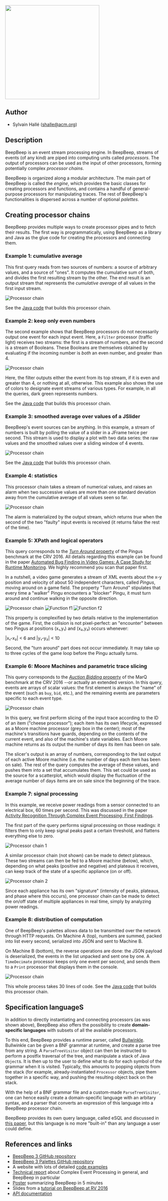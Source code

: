 <img src="http://liflab.github.io/beepbeep-3/images/LogoBB3-1000px.png" width="300"/>

## Author

- Sylvain Hallé (shalle@acm.org)

## Description

BeepBeep is an event stream processing engine. In BeepBeep, streams of events
(of any kind) are piped into computing units called *processors*. The output of
processors can be used as the input of other processors, forming potentially
complex *processor chains*.

BeepBeep is organized along a modular architecture. The
main part of BeepBeep is called the *engine*, which provides the
basic classes for creating processors and functions, and contains
a handful of general-purpose processors for manipulating traces.
The rest of BeepBeep's functionalities is dispersed across a
number of optional *palettes*.

## Creating processor chains

BeepBeep provides multiple ways to create processor pipes
and to fetch their results. The first way is programmatically,
using BeepBeep as a library and Java as the glue code for
creating the processors and connecting them.

### Example 1: cumulative average

This first query reads from two sources of numbers: a source of arbitrary
values, and a source of "ones". It computes the cumulative sum of both, and
divides the first resulting stream by the other. The end result is an output
stream that represents the *cumulative average* of all values in the first
input stream.

![Processor chain](Average.png?raw=true)

See the [Java code](https://liflab.github.io/beepbeep-3-examples/classbasic_1_1_average.html)
that builds this processor chain.

### Example 2: keep only even numbers

The second example shows that BeepBeep processors do not necessarily output
one event for each input event. Here, a `Filter` processor (traffic light)
receives two streams: the first is a stream of numbers, and the second is a
stream of Booleans. These Booleans are themselves obtained by evaluating if
the incoming number is *both* an even number, and greater than 4.

![Processor chain](FilterConditionComposite.png?raw=true)

Here, the filter outputs either the event from its top stream, if it is even
and greater than 4, or nothing at all, otherwise. This example also shows the
use of colors to designate event streams of various types. For example, in all
the queries, dark green represents numbers.

See the [Java code](https://liflab.github.io/beepbeep-3-examples/classbasic_1_1_filter_condition_composite.html)
that builds this processor chain.

### Example 3: smoothed average over values of a JSlider

BeepBeep's event sources can be anything. In this example, a stream of numbers
is built by polling the value of a slider in a JFrame twice per second. This
stream is used to display a plot with two data series: the raw values and the
smoothed values over a sliding window of 4 events.

![Processor chain](AverageSlider.png?raw=true)

See the [Java code](https://liflab.github.io/beepbeep-3-examples/classwidgets_1_1_average_slider.html)
that builds this processor chain.

### Example 4: statistics

This processor chain takes a stream of numerical values, and raises an alarm
when two successive values are more than one standard deviation away from the
cumulative average of all values seen so far.

![Processor chain](StatQuery.png?raw=true)

The alarm is materialized by the output stream, which returns *true* when the
second of the two "faulty" input events is received (it returns false the rest
of the time).

### Example 5: XPath and logical operators

This query corresponds to the
[*Turn Around* property](http://crv.liflab.ca/wiki/index.php/Offline_Team1_Benchmark3)
of the Pingus benchmark at the CRV 2016. All details regarding this example can be
found in the paper
[Automated Bug Finding in Video Games: A Case Study for Runtime Monitoring](https://www.researchgate.net/publication/261552625).
We highly recommend you scan that paper first.

In a nutshell, a video game generates a stream of XML events about the
x-y position and velocity of about 50 independent characters, called *Pingus*,
moving around on a game field. The property "Turn Around" stipulates that
every time a "walker" Pingu encounters a "blocker" Pingu, it must turn around
and continue walking in the opposite direction.

![Processor chain](Pingus.png?raw=true) ![Function f1](Pingus-f1.png?raw=true) ![Function f2](Pingus-f2.png?raw=true)

This property is complexified by two details relative to the implementation
of the game. First, the collision is not pixel-perfect: an "encounter" between
two Pingus at positions (x₁,y₁) and (x₂,y₂) occurs whenever:

|x₁-x₂| < 6 and |y₁-y₂| < 10

Second, the "turn around" part does not occur immediately. It may take up to
three cycles of the game loop before the Pingu actually turns.

### Example 6: Moore Machines and parametric trace slicing

This query corresponds to the
[*Auction Bidding* property](http://crv.liflab.ca/wiki/index.php/Offline_Team2_Benchmark1)
of the MarQ benchmark at the CRV 2016 --or actually an extended version. In
this query, events are arrays of scalar values: the first element is
always the "name" of the event (such as `buy`, `bid`, etc.), and the remaining
events are parameters specific to each event type.

![Processor chain](AuctionBidding-ext.png?raw=true)

In this query, we first perform slicing of the input trace according to the
ID of an item ("cheese processor"); each item has its own lifecycle,
expressed as a Moore machine processor (grey box in the center); most of the
machine's transitions have guards, depending on the contents of the current
event, and also of the machine's state variables. Each Moore machine returns
as its output the number of days its item has been on sale.

The slicer's output is an array of numbers, corresponding to the last output
of each active Moore machine (i.e. the number of days each item has been
on sale). The rest of the query computes the average of these values, and
pushes them into a set that accumulates them. This set could be used as the
source for a scatterplot, which would display the fluctuation of the average
number of days items are on sale since the beginning of the trace.

### Example 7: signal processing

In this example, we receive power readings from a sensor connected to an
electrical box, 60 times per second. This was discussed in the paper
[Activity Recognition Through Complex Event Processing: First Findings](https://www.researchgate.net/publication/299763967).

The first part of the query
performs signal processing on those readings: it filters them to only keep
signal peaks past a certain threshold, and flattens everything else to zero.

![Processor chain 1](Signal-1.png?raw=true)

A similar processor chain (not shown) can be made to detect plateaus. These
two streams can then be fed to a Moore machine (below), which, depending on
what peaks (positive and negative) and plateaus it receives, can keep track
of the state of a specific appliance (on or off).

![Processor chain 2](Signal-2.png?raw=true)

Since each appliance has its own "signature" (intensity of peaks, plateaus, and
phase where this occurs), one processor chain can be made to detect the
on/off state of multiple appliances in real time, simply by analyzing power
readings.

### Example 8: distribution of computation

One of BeepBeep's palettes allows data to be transmitted over the network
through HTTP requests. On Machine A (top), numbers are summed, packed into list
every second, serialized into JSON and sent to Machine B.

On Machine B (bottom), the reverse operations are done: the JSON payload is
deserialized, the events in the list unpacked and sent one by one. A
`TimeDecimate` processor keeps only one event per second, and sends them to
a `Print` processor that displays them in the console.

![Processor chain](PackerExample.png?raw=true)

This whole process takes 30 lines of code.
See the [Java code](https://liflab.github.io/beepbeep-3-examples/classnetwork_1_1httppush_1_1_packer_example.html)
that builds this processor chain.

## Specification languageS

In addition to directly instantiating and connecting processors (as was shown
above), BeepBeep also offers the possibility to create
**domain-specific languages** with subsets of all the available processors.

To this end, BeepBeep provides a runtime parser, called
[Bullwinkle](https://github.com/sylvainhalle/Bullwinkle). Bullwinkle can be
given a BNF grammar at runtime, and create a parse tree from any string.
A `ParseTreeVisitor` object can then be instructed to perform a postfix
traversal of the tree, and manipulate a stack of Java `Object`s. It is then
up to the user to define what to do for each symbol of the grammar when it
is visited. Typically, this amounts to popping objects from the stack (for
example, already-instantiated `Processor` objects, pipe them together in
a specific way, and pushing the resulting object back on the stack.

With the help of a BNF grammar file and a custom-made `ParseTreeVisitor`,
one can hence easily create a domain-specific language with an arbitary
syntax, and a parser that converts an expression of this language into a
BeepBeep processor chain.

BeepBeep provides its own query language, called eSQL and discussed in
[this paper](https://www.researchgate.net/publication/313456232),
but this language is no more "built-in" than any language a
user could define.

## References and links

- [BeepBeep 3 GitHub repository](https://github.com/liflab/beepbeep-3)
- [BeepBeep 3 Palettes GitHub repository](https://github.com/liflab/beepbeep-3-palettes)
- A website with lots of detailed [code examples](https://liflab.github.io/beepbeep-3-examples)
- [Technical report](https://www.researchgate.net/publication/314092546) about Complex Event Processing in general, and BeepBeep in particular
- [Poster](https://www.researchgate.net/publication/319331563) summarizing BeepBeep in 5 minutes
- Slides from a [tutorial on BeepBeep at RV 2016](http://www.slideshare.net/sylvainhalle/when-rv-meets-cep-rv-2016-tutorial)
- [API documentation](http://liflab.github.io/beepbeep-3/javadoc/index.html)
